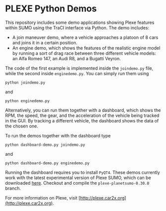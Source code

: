 PLEXE Python Demos
==================

This repository includes some demo applications showing Plexe features
within SUMO using the TraCI interface via Python. The demo includes:

* A join maneuver demo, where a vehicle approaches a platoon of 8 cars
  and joins it in a certain position.
* An engine demo, which shows the features of the realistic engine
  model by running a sort of drag race between three different vehicle
  models: an Alfa Romeo 147, an Audi R8, and a Bugatti Veyron.

The code of the first example is implemented inside the `joindemo.py`
file, while the second inside `enginedemo.py`. You can simply run them
using

```
python joindemo.py
```
and
```
python enginedemo.py
```

Alternatively, you can run them together with a dashboard, which shows
the RPM, the speed, the gear, and the acceleration of the vehicle being
tracked in the GUI. By tracking a different vehicle, the dashboard shows
the data of the chosen one.

To run the demos together with the dashboard type

```
python dashboard-demo.py joindemo.py
```
and
```
python dashboard-demo.py enginedemo.py
```

Running the dashboard requires you to install `PyQT4`. These demos
currently work with the latest experimental version of Plexe SUMO, which
can be downloaded [here](https://github.com/michele-segata/sumo).
Checkout and compile the `plexe-planetsumo-0.30.0` branch.

For more information on Plexe, visit
[http://plexe.car2x.org](http://plexe.car2x.org).
